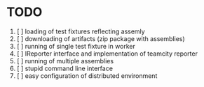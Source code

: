 # TODO

1. [ ] loading of test fixtures reflecting assemly
1. [ ] downloading of artifacts (zip package with assemblies)
1. [ ] running of single test fixture in worker
1. [ ] IReporter interface and implementation of teamcity reporter
1. [ ] running of multiple assemblies
1. [ ] stupid command line interface
1. [ ] easy configuration of distributed environment
